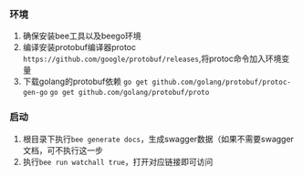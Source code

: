 ### 环境
1. 确保安装bee工具以及beego环境
2. 编译安装protobuf编译器protoc `https://github.com/google/protobuf/releases`,将protoc命令加入环境变量
3. 下载golang的protobuf依赖 `go get github.com/golang/protobuf/protoc-gen-go` `go get github.com/golang/protobuf/proto`

### 启动
1. 根目录下执行`bee generate docs`，生成swagger数据（如果不需要swagger文档，可不执行这一步
2. 执行`bee run watchall true`，打开对应链接即可访问
